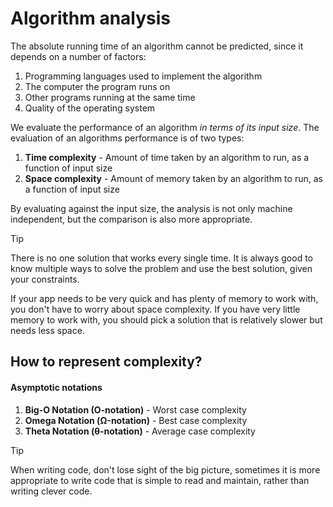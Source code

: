 # Algorithm analysis
The absolute running time of an algorithm cannot be predicted, since it depends on a number of factors:

1. Programming languages used to implement the algorithm
2. The computer the program runs on
3. Other programs running at the same time
4. Quality of the operating system

We evaluate the performance of an algorithm *in terms of its input size*. The evaluation of an algorithms performance is of two types:

1. **Time complexity** - Amount of time taken by an algorithm to run, as a function of input size
2. **Space complexity** - Amount of memory taken by an algorithm to run, as a function of input size

By evaluating against the input size, the analysis is not only machine independent, but the comparison is also more appropriate.

>[!tip]
>There is no one solution that works every single time. It is always good to know multiple ways to solve the problem and use the best solution, given your constraints.

If your app needs to be very quick and has plenty of memory to work with, you don't have to worry about space complexity. If you have very little memory to work with, you should pick a solution that is relatively slower but needs less space.

## How to represent complexity?
#### Asymptotic notations

1. **Big-O Notation (O-notation)** - Worst case complexity
2. **Omega Notation (Ω-notation)** - Best case complexity
3. **Theta Notation (θ-notation)** - Average case complexity

>[!tip]
> When writing code, don't lose sight of the big picture, sometimes it is more appropriate to write code that is simple to read and maintain, rather than writing clever code.
